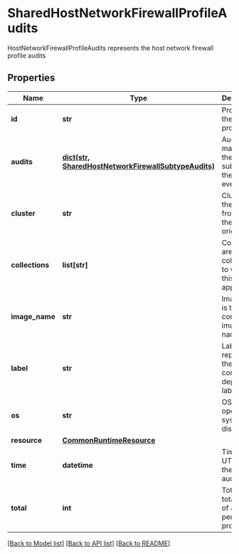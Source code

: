 # SharedHostNetworkFirewallProfileAudits

HostNetworkFirewallProfileAudits represents the host network firewall profile audits

## Properties
Name | Type | Description | Notes
------------ | ------------- | ------------- | -------------
**id** | **str** | ProfileID is the runtime profile ID.  | [optional] 
**audits** | [**dict(str, SharedHostNetworkFirewallSubtypeAudits)**](SharedHostNetworkFirewallSubtypeAudits.md) | Audits is a map from the audit sub-type to the audit events list.  | [optional] 
**cluster** | **str** | Cluster is the cluster from which the audit originated.  | [optional] 
**collections** | **list[str]** | Collections are collections to which this audit applies.  | [optional] 
**image_name** | **str** | ImageName is the container image name.  | [optional] 
**label** | **str** | Label represents the container deployment label.  | [optional] 
**os** | **str** | OS is the operating system distribution.  | [optional] 
**resource** | [**CommonRuntimeResource**](CommonRuntimeResource.md) |  | [optional] 
**time** | **datetime** | Time is the UTC time of the last audit event.  | [optional] 
**total** | **int** | Total is the total count of audits per runtime profile.  | [optional] 

[[Back to Model list]](../README.md#documentation-for-models) [[Back to API list]](../README.md#documentation-for-api-endpoints) [[Back to README]](../README.md)


